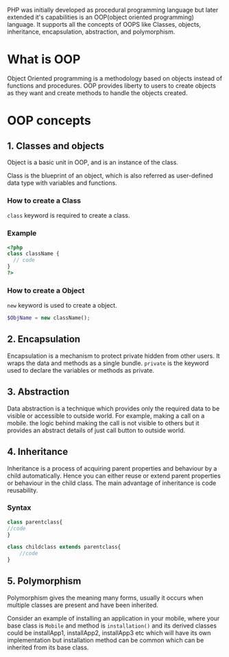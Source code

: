 PHP was initially developed as procedural programming language but later extended it's capabilities is an OOP(object oriented programming) language. It supports all the concepts of OOPS like Classes, objects, inheritance, encapsulation, abstraction, and polymorphism. 

# What is OOP

Object Oriented programming is a methodology based on objects instead of functions and procedures. OOP provides liberty to users to create objects as they want and create methods to handle the objects created. 

# OOP concepts

## 1. Classes and objects

Object is a basic unit in OOP, and is an instance of the class.

Class is the blueprint of an object, which is also referred as user-defined data type with variables and functions.

### How to create a Class

`class` keyword is required to create a class.

### Example

```php
<?php
class className {
  // code 
}
?>
```
### How to create a Object

`new` keyword is used to create a object.

```php
$ObjName = new className();
```

## 2. Encapsulation

Encapsulation is a mechanism to protect private hidden from other users. It wraps the data and methods as a single bundle. `private` is the keyword used to declare the variables or methods as private. 

## 3. Abstraction

Data abstraction is a technique which provides only the required data to be visible or accessible to outside world. For example, making a call on a mobile. the logic behind making the call is not visible to others but it provides an abstract details of just call button to outside world.

## 4. Inheritance

Inheritance is a process of acquiring parent properties and behaviour by a child automatically. Hence you can either reuse or extend parent properties or behaviour in the child class. The main advantage of inheritance is code reusability.

### Syntax

```php
class parentclass{
//code
}

class childclass extends parentclass{
    //code
}
```

## 5. Polymorphism

Polymorphism gives the meaning many forms, usually it occurs when multiple classes are present and have been inherited.

Consider an example of installing an application in your mobile, where your base class is `Mobile` and method is `installation()` and its derived classes could be installApp1, installApp2, installApp3 etc which will have its own implementation but installation method can be common which can be inherited from its base class.

